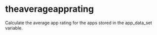 # theaverageapprating
Calculate the average app rating for the apps stored in the app_data_set variable.
